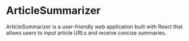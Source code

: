# ArticleSummarizer
ArticleSummarizer is a user-friendly web application built with React that allows users to input article URLs and receive concise summaries.
